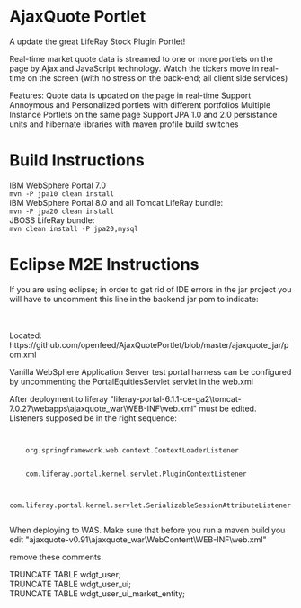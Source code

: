 AjaxQuote Portlet
=================

A update the great LifeRay Stock Plugin Portlet!

Real-time market quote data is streamed to one or more portlets on the page by Ajax and JavaScript technology. Watch the tickers move in real-time on the screen (with no stress on the back-end; all client side services)

Features:
Quote data is updated on the page in real-time
Support Annoymous and Personalized portlets with different portfolios
Multiple Instance Portlets on the same page
Support JPA 1.0 and 2.0 persistance units and hibernate libraries with maven profile build switches


Build Instructions
==================

IBM WebSphere Portal 7.0
<br>
<code>mvn -P jpa10 clean install</code>
<br>
IBM WebSphere Portal 8.0 and all Tomcat LifeRay bundle: 
<br>
<code>mvn -P jpa20 clean install</code>
<br>
JBOSS LifeRay bundle:
<br>
<code>mvn clean install -P jpa20,mysql</code>


Eclipse M2E Instructions
========================

If you are using eclipse; in order to get rid of IDE errors in the jar project you will have to uncomment this line in the backend jar pom to indicate:

<br>
<code><!-- activeByDefault>true</activeByDefault--></code> 
<br>
Located:
<br>
https://github.com/openfeed/AjaxQuotePortlet/blob/master/ajaxquote_jar/pom.xml



Vanilla WebSphere Application Server test portal harness can be configured by uncommenting the PortalEquitiesServlet servlet in the web.xml

After deployment to liferay "liferay-portal-6.1.1-ce-ga2\tomcat-7.0.27\webapps\ajaxquote_war\WEB-INF\web.xml" must be edited. Listeners supposed be in the right sequence:

<code>
<listener>
	<listener-class>org.springframework.web.context.ContextLoaderListener</listener-class>
</listener>
<listener>
	<listener-class>com.liferay.portal.kernel.servlet.PluginContextListener</listener-class>
</listener>
<listener>
	<listener-class>com.liferay.portal.kernel.servlet.SerializableSessionAttributeListener</listener-class>
</listener>
</code>

When deploying to WAS. Make sure that before you run a maven build you edit "ajaxquote-v0.91\ajaxquote_war\WebContent\WEB-INF\web.xml"

 <!-- 
	<servlet>
		<servlet-name>PortalEquitiesServlet</servlet-name>
		<jsp-file>/WEB-INF/jsp/portal/portal_equities.jsp</jsp-file>
	</servlet>


	<servlet-mapping>
		<servlet-name>PortalEquitiesServlet</servlet-name>
		<url-pattern>/portale/*</url-pattern>
	</servlet-mapping>
 -->
 
remove these comments.

TRUNCATE TABLE wdgt_user;
<br>
TRUNCATE TABLE wdgt_user_ui;
<br>
TRUNCATE TABLE wdgt_user_ui_market_entity;
